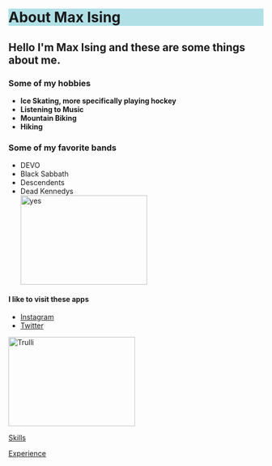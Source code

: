 <!DOCTYPE html>
<html>
  <head>
<h1 style="background-color:powderblue;">About Max Ising</h1>
  </head>
  <body>
<h2>Hello I'm Max Ising and these are some things about me.</h2>
    <h3>
      Some of my hobbies
    </h3>
<ul>
  <li><b>Ice Skating, more specifically playing hockey</b></li>
  <li><b>Listening to Music</b></li>
  <li><b>Mountain Biking</b></li>
  <li><b>Hiking</b></li>
</ul>

<h3>Some of my favorite bands</h3>
<ul>
  <li>DEVO</li>
  <li>Black Sabbath</li>
  <li>Descendents</li>
  <li>Dead Kennedys</li>
  <img src="https://encrypted-tbn2.gstatic.com/images?q=tbn:ANd9GcRRKYXwNNcp-JXaA4gH4BO9RrX6RPrXXrvETCwll4P32e5Z64LWETS2TVqUa9xQC2uYZkkmC19BCl3kPYvXNWsGTQjts-lFIJv5eBNNNFk" alt="yes" width="250" height="176">
</ul>

<h4>I like to visit these apps</h4>
  <ul>
<li><a href="https://www.instagram.com/">Instagram</a></li>
<li><a href="https://www.twitter.com">Twitter</a></li>
</ul>
 <img src="https://upload.wikimedia.org/wikipedia/commons/9/95/Instagram_logo_2022.svg" alt="Trulli" width="250" height="176">
  <p><a href="./Skills.md">Skills</a></p>
  <p><a href="./Experience.md">Experience</a></p>
  
  </body>
</html>
